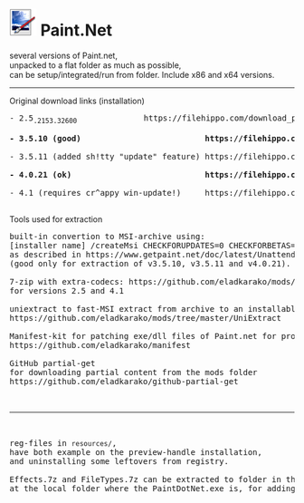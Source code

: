 <h1><img src="resources/icon.png"/> Paint.Net</h1>

several versions of Paint.net, <br/>
unpacked to a flat folder as much as possible, <br/>
can be setup/integrated/run from folder. Include x86 and x64 versions. <br/>


<hr/>
Original download links (installation)
<pre>
- 2.5<sub>.2153.32600</sub>              https://filehippo.com/download_paint.net/576/      - https://filehippo.com/download/file/7569dc720d1b2912425eed0ca3b63277f6a1f004e7c1983676788c640d74ca8c/ <br/>
<strong>- 3.5.10 (good)                          https://filehippo.com/download_paint.net/10756/    - https://filehippo.com/download/file/0d91e8604421bf426dfa87273fd9ddb64423667620cd8a1c5fe239908c729be9/</strong> <br/>
- 3.5.11 (added sh!tty "update" feature) https://filehippo.com/download_paint.net/15781/    - https://filehippo.com/download/file/d8c0a7e51b4e2439f6bb60c22cc04ddd6e02d8507b94e7023ba1766954477d2e/ <br/>
<strong>- 4.0.21 (ok)                            https://filehippo.com/download_paint.net/81046/    - https://filehippo.com/download/file/7ecc3c620bf2f63420c84d403602b7e1d804a5122dd7de3ca24fa3527cb3318e/</strong> <br/>
- 4.1 (requires cr^appy win-update!)     https://filehippo.com/download_paint.net/ (latest) - https://filehippo.com/download/file/6acc583d80521448c4c8c9cd7cc285634709435e15f9b4e4fda3164feee48f46/ <br/>
</pre>

Tools used for extraction
<pre>
built-in convertion to MSI-archive using:
[installer name] /createMsi CHECKFORUPDATES=0 CHECKFORBETAS=0 JPGPNGBMPEDITOR=0 TGAEDITOR=0
as described in https://www.getpaint.net/doc/latest/UnattendedInstallation.html
(good only for extraction of v3.5.10, v3.5.11 and v4.0.21).

7-zip with extra-codecs: https://github.com/eladkarako/mods/tree/master/7z 
for versions 2.5 and 4.1

uniextract to fast-MSI extract from archive to an installable/playable folder
https://github.com/eladkarako/mods/tree/master/UniExtract 

Manifest-kit for patching exe/dll files of Paint.net for proper running on Win7+
https://github.com/eladkarako/manifest

GitHub partial-get
for downloading partial content from the mods folder
https://github.com/eladkarako/github-partial-get


<hr/>

reg-files in <code>resources/</code>, 
have both example on the preview-handle installation, 
and uninstalling some leftovers from registry.

Effects.7z and FileTypes.7z can be extracted to folder in the same name, 
at the local folder where the PaintDotNet.exe is, for adding some extra-features.
</pre>

